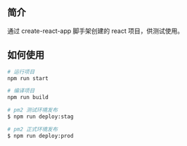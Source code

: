## 简介

通过 create-react-app 脚手架创建的 react 项目，供测试使用。

## 如何使用

```bash
# 运行项目
npm run start

# 编译项目
npm run build

# pm2 测试环境发布
$ npm run deploy:stag

# pm2 正式环境发布
$ npm run deploy:prod
```
